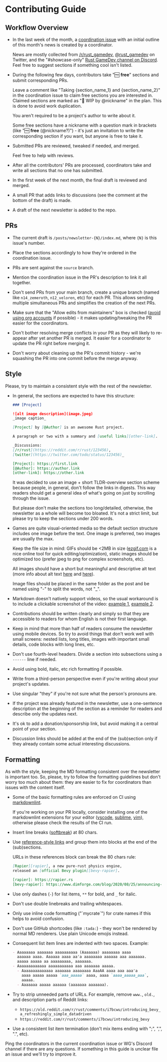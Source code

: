# Contributing Guide

## Workflow Overview

- In the last week of the month, a [coordination issue][coordination]
  with an initial outline of this month's news is created by a coordinator.

  News are mostly collected from [/r/rust_gamedev], [@rust_gamedev] on Twitter,
  and the "\#showcase-only" [Rust GameDev channel on Discord][gd-discord].
  Feel free to suggest sections if something cool isn't listed.

- During the following few days, contributors take "🆓 **free**" sections
  and submit corresponding PRs.

  Leave a comment like "Taking {section\_name\_1} and {section\_name\_2}"
  in the coordination issue to claim free sections you are interested in.
  Claimed sections are marked as "🚧 WIP by @nickname" in the plan.
  This is done to avoid work duplication.

  You aren't required to be a project's author to write about it.

  Some free sections have a nickname with a question mark in brackets
  (like "🆓 **free** (@nickname?)") -
  it's just an invitation to write the corresponding section if you want,
  but anyone is free to take it.

- Submitted PRs are reviewed, tweaked if needed, and merged.

  Feel free to help with reviews.

- After all the contributors' PRs are processed, coordinators
  take and write all sections that no one has submitted.

- In the first week of the next month, the final draft is reviewed and merged.

- A small PR that adds links to discussions
  (see the comment at the bottom of the draft) is made.

- A draft of the next newsletter is added to the repo.

## PRs

- The current draft is `/posts/newsletter-{N}/index.md`,
  where `{N}` is this issue's number.

- Place the sections accordingly to how they're ordered
  in the coordination issue.

- PRs are sent against the `source` branch.

- Mention the coordination issue in the PR's description to link it all together.

- Don't send PRs from your main branch, create a unique branch
  (named like `n14_zemeroth`, `n12_veloren`, etc) for each PR.
  This allows sending multiple simultaneous PRs
  and simplifies the creation of the next PRs.

- Make sure that the "Allow edits from maintainers" box is checked
  ([avoid using org accounts][gh-org] if possible)
  \- it makes updating/tweaking the PR easier for the coordinators.

- Don't bother resolving merge conflicts in your PR
  as they will likely to re-appear after yet another PR is merged.
  It easier for a coordinator to update the PR right before merging it.

- Don't worry about cleaning up the PR's commit history
  \- we're squashing the PR into one commit before the merge anyway.

[coordination]: https://github.com/rust-gamedev/rust-gamedev.github.io/issues?q=label%3Acoordination
[@rust_gamedev]: https://twitter.com/rust_gamedev
[/r/rust_gamedev]: https://reddit.com/r/rust_gamedev
[gd-discord]: https://discord.gg/yNtPTb2
[gh-org]: https://github.com/isaacs/github/issues/1681

## Style

Please, try to maintain a consistent style with the rest of the newsletter.

- In general, the sections are expected to have this structure:

  ```markdown
  ### [Project]

  ![alt image description](image.jpeg)
  _image caption_

  [Project] by [@Author] is an awesome Rust project.

  A paragraph or two with a summary and [useful links][other-link].

  _Discussions:
  [/r/rust](https://reddit.com/r/rust/123456),
  [twitter](https://twitter.com/todo/status/123456)_

  [Project]: https://first.link
  [@Author]: https://author.link
  [other-link]: https://other.link
  ```

  It was decided to use an image + short TLDR-overview section scheme
  because people, in general, don't follow the links in digests.
  This way readers should get a general idea of what's going on
  just by scrolling through the issue.

  But please don't make the sections too long/detailed,
  otherwise, the newsletter as a whole will become too bloated.
  It's not a strict limit, but please try to keep the sections under 200 words.

- Games are quite visual-oriented media
  so the default section structure includes one image before the text.
  One image is preferred, two images are usually the max.

  Keep the file size in mind: GIFs should be <2MB in size
  ([ezgif.com] is a nice online tool for quick editing/optimization),
  static images should be optimized too
  (prefer jpeg to png for complex screenshots, etc).

  All images should have a short but meaningful and descriptive alt text
  (more info about alt text [here](https://moz.com/learn/seo/alt-text)
  and [here](https://webaim.org/techniques/alttext/)).

  Image files should be placed in the same folder as the post
  and be named using "\-" to split the words, not "\_".

- Markdown doesn't natively support videos,
  so the usual workaround is to include a clickable screenshot of the video:
  [example 1](https://rust-gamedev.github.io/posts/newsletter-012/#ochre-4k-intro),
  [example 2](https://rust-gamedev.github.io/posts/newsletter-012/#rust-n-games-talk).

- Contributions should be written clearly and simply so that
  they are accessible to readers for whom English is not their first language.

- Keep in mind that more than half of readers consume the newsletter
  using mobile devices.
  So try to avoid things that don't work well with small screens:
  nested lists, long titles, images with important small details,
  code blocks with long lines, etc.

- Don't use fourth-level headers.
  Divide a section into subsections using a `------` line if needed.

- Avoid using bold, italic, etc rich formatting if possible.

- Write from a third-person perspective even if you're writing
  about your project's updates.

- Use singular "they" if you're not sure what the person's pronouns are.

- If the project was already featured in the newsletter,
  use a one-sentence description at the beginning of the section
  as a reminder for readers
  and describe only the updates next.

- It's ok to add a donation/sponsorship link,
  but avoid making it a central point of your section.

- Discussion links should be added at the end of the (sub)section only if
  they already contain some actual interesting discussions.

[ezgif.com]: https://ezgif.com

## Formatting

As with the style, keeping the MD formatting consistent over the newsletter
is important too.
So, please, try to follow the formatting guidelines
but don't worry too much about them:
they are easier to fix for coordinators than issues with the content itself.

- Some of the basic formatting rules are enforced on CI using [markdownlint].

  If you're working on your PR locally, consider installing
  one of the markdownlint extensions for your editor
  ([vscode][vscode-lint], [sublime][sublime-lint], [vim][vim-lint]),
  otherwise please check the results of the CI run.

- Insert line breaks ([softbreak]) at 80 chars.

- Use [reference-style links][md-reflinks] and group them into blocks
  at the end of the (sub)sections.

  URLs in these references block can break the 80 chars rule:

  ```markdown
  [Rapier][rapier], a new pure-rust physics engine,
  released an [official Bevy plugin][bevy-rapier].

  [rapier]: https://rapier.rs
  [bevy-rapier]: https://www.dimforge.com/blog/2020/08/25/announcing-the-rapier-physics-engine/#reaching-out-to-other-communities-bevy-and-javascript
  ```

- Use only dashes (`-`) for list items, `**` for bold, and `_` for italic.

- Don't use double linebreaks and trailing whitespaces.

- Only use inline code formatting ("\`mycrate\`") for crate names
  if this helps to avoid confusion.

- Don't use GitHub shortcodes (like `:tada:`) - they won't be rendered
  by normal MD renderers. Use plain Unicode emojis instead.

- Consequent list item lines are indented with two spaces. Example:

  ```markdown
  - Aaaaaaaa aaaaaaa aaaaaaaaaa (Aaaaaaa) aaaaaaaa aaaa
    aaaaaa aaaa. Aaaaaa aaaa aa'a aaaaaaaa aaaaaa aaa aaaaaaa.
    aaaaa aaaaa aa aaaaaaaaa, aaaaaaa.
  - Aaaaaaaaaaaaa aaaaaaaaaaa aaa aaaaaaa aaaaa.
    - Aaaaaaaaaaaaaa aaaaaaa aaaaaaaa AaaAA aaaa aaa aaa'a
      aaaa aaaaa aaaaa `aaa_aaaaa` aaaa, aaaa `aaaa_aaaaa_aaa`,
      aaaaa.
    - Aaaaaaa aaaaa aaaaaa (aaaaaaa aaaaaaa).
  ```

- Try to strip unneeded parts of URLs.
  For example, remove `www.`, `old.`, and description parts of Reddit links:

  - `https://old.reddit.com/r/rust/comments/i7bcwu/introducing_bevy_a_refreshingly_simple_datadriven`
  - `https://reddit.com/r/rust/comments/i7bcwu/introducing_bevy`

- Use a consistent list item termination
  (don't mix items ending with ";", ",", ".", etc).

[markdownlint]: https://github.com/DavidAnson/markdownlint
[vscode-lint]: https://marketplace.visualstudio.com/items?itemName=DavidAnson.vscode-markdownlint
[sublime-lint]: https://packagecontrol.io/packages/SublimeLinter-contrib-markdownlint
[vim-lint]: https://github.com/fannheyward/coc-markdownlint
[softbreak]: https://spec.commonmark.org/0.29/#soft-line-breaks
[md-reflinks]: https://www.markdownguide.org/basic-syntax/#reference-style-links

Ping the coordinators in the current coordination issue
or WG's Discord channel if there are any questions.
If something in this guide is unclear file an issue
and we'll try to improve it.
